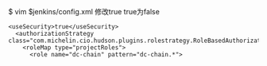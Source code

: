 $ vim $jenkins/config.xml
修改<userSecurity>true</userSecurity>  true为false

```
<useSecurity>true</useSecurity>
  <authorizationStrategy class="com.michelin.cio.hudson.plugins.rolestrategy.RoleBasedAuthorizationStrategy">
    <roleMap type="projectRoles">
      <role name="dc-chain" pattern="dc-chain.*">
```
